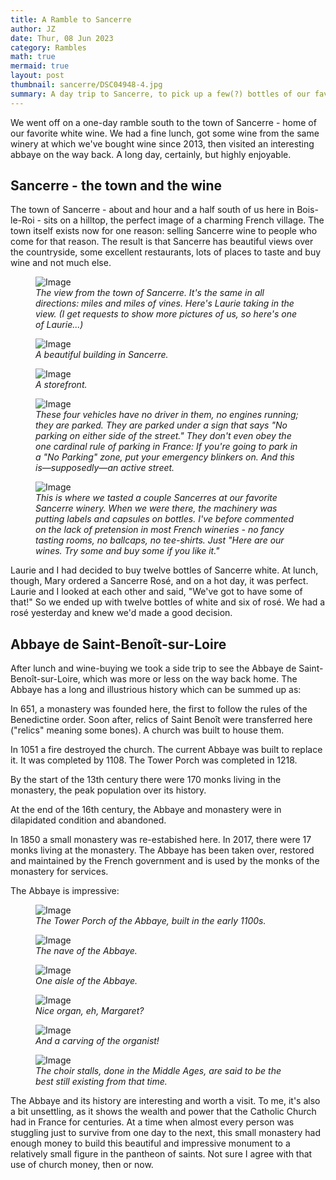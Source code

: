 ```yaml
---
title: A Ramble to Sancerre
author: JZ
date: Thur, 08 Jun 2023
category: Rambles
math: true
mermaid: true
layout: post
thumbnail: sancerre/DSC04948-4.jpg
summary: A day trip to Sancerre, to pick up a few(?) bottles of our favorite white wine.
---
```

We went off on a one-day ramble south to the town of Sancerre - home of our favorite white wine. We had a fine lunch, got some wine from the same winery at which we've bought wine since 2013, then visited an interesting abbaye on the way back. A long day, certainly, but highly enjoyable.

<h2>Sancerre - the town and the wine</h2>
The town of Sancerre - about and hour and a half south of us here in Bois-le-Roi - sits on a hilltop, the perfect image of a charming French village. The town itself exists now for one reason: selling Sancerre wine to people who come for that reason. The result is that Sancerre has beautiful views over the countryside, some excellent restaurants, lots of places to taste and buy wine and not much else. 

<figure class = "landscape" >
	<img src="{{ "sancerre/DSC04933-1.jpg" | prepend: site.imageurl | prepend: site.baseurl  }}" alt="Image" />
	<figcaption><em>The view from the town of Sancerre. It's the same in all directions: miles and miles of vines. Here's Laurie taking in the view. (I get requests to show more pictures of us, so here's one of Laurie...)</em></figcaption>
</figure>
<figure class = "portrait" >
	<img src="{{ "sancerre/DSC04945-3.jpg" | prepend: site.imageurl | prepend: site.baseurl  }}" alt="Image" />
	<figcaption><em>A beautiful building in Sancerre.</em></figcaption>
</figure>
<figure class = "landscape" >
	<img src="{{ "sancerre/DSC04948-4.jpg" | prepend: site.imageurl | prepend: site.baseurl  }}" alt="Image" />
	<figcaption><em>A storefront.</em></figcaption>
</figure>
<figure class = "landscape" >
	<img src="{{ "sancerre/DSC04941-2.jpg" | prepend: site.imageurl | prepend: site.baseurl  }}" alt="Image" />
	<figcaption><em>These four vehicles have no driver in them, no engines running; they are parked. They are parked under a sign that says "No parking on either side of the street." They don't even obey the one cardinal rule of parking in France: If you're going to park in a "No Parking" zone, put your emergency blinkers on. And this is&mdash;supposedly&mdash;an active street.</em></figcaption>
</figure>
<figure class = "landscape" >
	<img src="{{ "sancerre/DSC04956-5.jpg" | prepend: site.imageurl | prepend: site.baseurl  }}" alt="Image" />
	<figcaption><em>This is where we tasted a couple Sancerres at our favorite Sancerre winery. When we were there, the machinery was putting labels and capsules on bottles. I've before commented on the lack of pretension in most French wineries - no fancy tasting rooms, no ballcaps, no tee-shirts. Just "Here are our wines. Try some and buy some if you like it."</em></figcaption>

</figure>

Laurie and I had decided to buy twelve bottles of Sancerre white. At lunch, though, Mary ordered a Sancerre Rosé, and on a hot day, it was perfect. Laurie and I looked at each other and said, "We've got to have some of that!" So we ended up with twelve bottles of white and six of rosé. We had a rosé yesterday and knew we'd made a good decision.

<h2>Abbaye de Saint-Benoît-sur-Loire</h2>
After lunch and wine-buying we took a side trip to see the Abbaye de Saint-Benoît-sur-Loire, which was more or less on the way back home. The Abbaye has a long and illustrious history which can be summed up as:

In 651, a monastery was founded here, the first to follow the rules of the Benedictine order. Soon after, relics of Saint Benoît were transferred here ("relics" meaning some bones). A church was built to house them.

In 1051 a fire destroyed the church. The current Abbaye was built to replace it. It was completed by 1108. The Tower Porch was completed in 1218.

By the start of the 13th century there were 170 monks living in the monastery, the peak population over its history.

At the end of the 16th century, the Abbaye and monastery were in dilapidated condition and abandoned.

In 1850 a small monastery was re-estabished here. In 2017, there were 17 monks living at the monastery. The Abbaye has been taken over, restored and maintained by the French government and is used by the monks of the monastery for services.

The Abbaye is impressive:
<figure class = "portrait" >
	<img src="{{ "sancerre/DSC04998-12.jpg" | prepend: site.imageurl | prepend: site.baseurl  }}" alt="Image" />
	<figcaption><em>The Tower Porch of the Abbaye, built in the early 1100s.</em></figcaption>
</figure>
<figure class = "portrait" >
	<img src="{{ "sancerre/DSC04970-6.jpg" | prepend: site.imageurl | prepend: site.baseurl  }}" alt="Image" />
	<figcaption><em>The nave of the Abbaye.</em></figcaption>
</figure>
<figure class = "portrait" >
	<img src="{{ "sancerre/DSC04972-7.jpg" | prepend: site.imageurl | prepend: site.baseurl  }}" alt="Image" />
	<figcaption><em>One aisle of the Abbaye.</em></figcaption>
</figure>
<figure class = "portrait" >
	<img src="{{ "sancerre/DSC04976-8.jpg" | prepend: site.imageurl | prepend: site.baseurl  }}" alt="Image" />
	<figcaption><em>Nice organ, eh, Margaret?</em></figcaption>
</figure>
<figure class = "landscape" >
	<img src="{{ "sancerre/DSC04986-10.jpg" | prepend: site.imageurl | prepend: site.baseurl  }}" alt="Image" />
	<figcaption><em>And a carving of the organist!</em></figcaption>
</figure>
<figure class = "landscape" >
	<img src="{{ "sancerre/DSC04984-9.jpg" | prepend: site.imageurl | prepend: site.baseurl  }}" alt="Image" />
	<figcaption><em>The choir stalls, done in the Middle Ages, are said to be the best still existing from that time.</em></figcaption>
</figure>

The Abbaye and its history are interesting and worth a visit. To me, it's also a bit unsettling, as it shows the wealth and power that the Catholic Church had in France for centuries. At a time when almost every person was stuggling just to survive from one day to the next, this small monastery had enough money to build this beautiful and impressive monument to a relatively small figure in the pantheon of saints. Not sure I agree with that use of church money, then or now.


